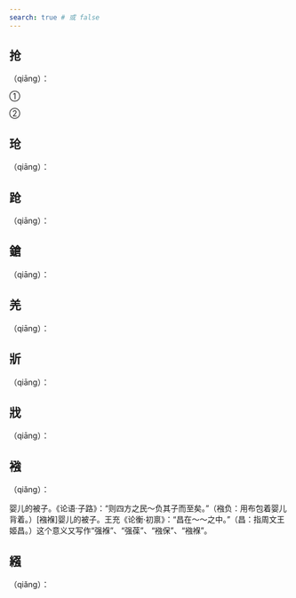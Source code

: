 ```yaml
---
search: true # 或 false
---
```


## 抢

（qiāng）：

➀

➁

## 玱

（qiāng）：

## 跄

（qiāng）：

## 鎗

（qiāng）：

## 羌

（qiāng）：

## 斨

（qiāng）：

## 戕

（qiāng）：

## 襁

（qiǎng）：

婴儿的被子。《论语·子路》：“则四方之民～负其子而至矣。”（襁负：用布包着婴儿背着。）[襁褓]婴儿的被子。王充《论衡·初禀》：“昌在～～之中。”（昌：指周文王姬昌。）这个意义又写作“强褓”、“强葆”、“襁保”、“襁褓”。

## 繦

（qiǎng）：